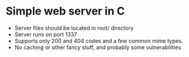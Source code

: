 # Simple web server in C

* Server files should be located in *root/* directory
* Server runs on port 1337
* Supports only 200 and 404 codes and a few common mime types.
* No caching or other fancy stuff, and probably some vulnerabilities
